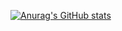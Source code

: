 [![Anurag's GitHub stats](https://github-readme-stats.vercel.app/api?username=callor&theme=dark)](https://callor.com)
